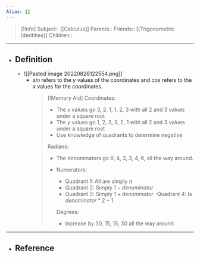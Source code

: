 ```yaml
---
Alias: []
---
```

> [!Info]
> Subject:: [[Calculus]]
> Parents:: 
> Friends:: [[Trigonometric Identities]]
> Children:: 
---
- ## Definition
	- ![[Pasted image 20220826122554.png]]
		- $sin$ refers to the $y$ values of the coordinates and $cos$ refers to the $x$ values for the coordinates.
		  > [!Memory Aid]
		  > Coordinates:
		  > - The $x$ values go $3$, $2$, $1$, $1$, $2$, $3$ with all $2$ and $3$ values under a square root
		  > - The $y$ values go $1$, $2$, $3$, $3$, $2$, $1$ with all $2$ and $3$ values under a square root
		  > - Use knowledge of quadrants to determine negative 
		  > 
		  > Radians:
		  > - The denominators go 6, 4, 3, 3, 4, 6, all the way around.
		  > - Numerators:
		  >   - Quadrant 1: All are simply $\pi$
		  >   - Quadrant 2: Simply $1-denominator$
		  >   - Quadrant 3: Simply $1+denominator$
		  >   -Quadrant 4: Is $denominator*2-1$
		  >   
		  >   Degrees:
		  >   - Increase by 30, 15, 15, 30 all the way around.
---
- ## Reference